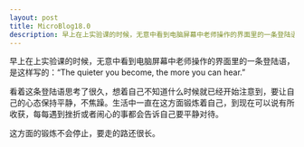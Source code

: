 ```yaml
---
layout: post
title: MicroBlog18.0
description: 早上在上实验课的时候，无意中看到电脑屏幕中老师操作的界面里的一条登陆语，是这样写的：“The quieter you become, the more you can hear.”
---
```


早上在上实验课的时候，无意中看到电脑屏幕中老师操作的界面里的一条登陆语，是这样写的：“The quieter you become, the more you can hear.”

看着这条登陆语思考了很久，想着自己不知道什么时候就已经开始注意到，要让自己的心态保持平静，不焦躁。生活中一直在这方面锻炼着自己，到现在可以说有所收获，每每遇到挫折或者闹心的事都会告诉自己要平静对待。

这方面的锻炼不会停止，要走的路还很长。